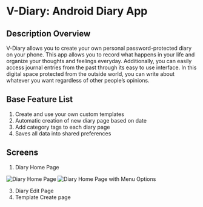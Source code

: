 # V-Diary: Android Diary App 

## Description Overview


V-Diary allows you to create your own personal password-protected diary on your phone. This app allows you to record what happens in your life and organize your thoughts and feelings everyday. Additionally, you can easily access journal entries from the past through its easy to use interface. In this digital space protected from the outside world, you can write about whatever you want regardless of other people’s opinions.

## Base Feature List


1. Create and use your own custom templates
2. Automatic creation of new diary page based on date
3. Add category tags to each diary page
4. Saves all data into shared preferences

## Screens

1. Diary Home Page

![Diary Home Page](https://github.com/vinod-kanigicherla/V-Diary/blob/master/images/Personal%20Diary%20Home%20Page.png)
![Diary Home Page with Menu Options](https://github.com/vinod-kanigicherla/V-Diary/blob/master/images/Diary%20App%20Home%20Page%20%2B%20Add%20and%20Clear%20all%20Templates.png)

3. Diary Edit Page
4. Template Create page
